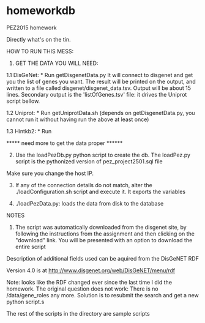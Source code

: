 # homeworkdb
PEZ2015 homework

Directly what's on the tin.

HOW TO RUN THIS MESS:

1. GET THE DATA YOU WILL NEED:

1.1 DisGeNet:
	*  Run getDisgenetData.py
		It will connect to disgenet and get you the list of genes you want. 
   		The result will be printed on the output, and written to a file called disgenet/disgenet_data.tsv. Output will be about 15 lines. 
   		Secondary output is the 'listOfGenes.tsv' file: it drives the Uniprot script bellow.
   		
1.2 Uniprot:
 	* Run getUniprotData.sh (depends on getDisgenetData.py, you cannot run it without having run the above at least once) 

1.3 Hintkb2:
	* Run 




***** need more to get the data proper ******







2. Use the loadPezDb.py python script to create the db. The loadPez.py script is the pythonized version of pez_project2501.sql file

Make sure you change the host IP.

3. If any of the connection details do not match, alter the ./loadConfiguration.sh script and execute it. It exports the variables

4. ./loadPezData.py: loads the data from disk to the database
















NOTES

1. The script was automatically downloaded from the disgenet site, by following the instructions from the assignment and then clicking on the "download" link. You will be presented with an option to download the entire script

Description of additional fields used can be aquired from the DisGeNET RDF

Version 4.0 is at http://www.disgenet.org/web/DisGeNET/menu/rdf

Note: looks like the RDF changed ever since the last time I did the homework. The original question does not work: There is no /data/gene_roles any more. Solution is to resubmit the search and get a new python script.s


The rest of the scripts in the directory are sample scripts